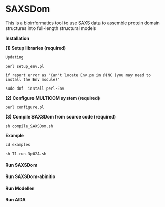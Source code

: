 # SAXSDom
This is a bioinformatics tool to use SAXS data to assemble protein domain structures into full-length structural models


**Installation**

**(1) Setup libraries (required)**

```
Updating

perl setup_env.pl

if report error as "Can't locate Env.pm in @INC (you may need to install the Env module)"

sudo dnf  install perl-Env
```
**(2) Configure MULTICOM system (required)**
```
perl configure.pl
```


**(3) Compile SAXSDom from source code (required)**
```
sh compile_SAXSDom.sh
```

**Example**
```
cd examples

sh T1-run-3p02A.sh
```



<h4> Run SAXSDom </h4>

<h4> Run SAXSDom-abinitio </h4>

<h4> Run Modeller </h4>

<h4> Run AIDA </h4>
